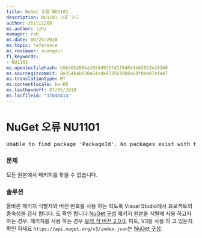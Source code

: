 ```yaml
---
title: NuGet 오류 NU1101
description: NU1101 오류 코드
author: zhili1208
ms.author: lzhi
manager: rob
ms.date: 06/25/2018
ms.topic: reference
ms.reviewer: anangaur
f1_keywords:
- NU1101
ms.openlocfilehash: b5b30b280ba1858d932fd1f8d034b65823e20368
ms.sourcegitcommit: 8e3546ab630a24cde8725610b6a68f8eb87afa47
ms.translationtype: MT
ms.contentlocale: ko-KR
ms.lasthandoff: 07/05/2018
ms.locfileid: "37844414"
---
```

# <a name="nuget-error-nu1101"></a>NuGet 오류 NU1101

<pre>Unable to find package 'PackageId'. No packages exist with this id in source(s): 'sourceA', 'sourceB', 'sourceC'</pre>

### <a name="issue"></a>문제
모든 원본에서 패키지를 찾을 수 없습니다.

### <a name="solution"></a>솔루션
올바른 패키지 식별자와 버전 번호를 사용 하는 되도록 Visual Studio에서 프로젝트의 종속성을 검사 합니다. 도 확인 합니다 [NuGet 구성](../../consume-packages/Configuring-NuGet-Behavior.md) 패키지 원본을 식별에 사용 하고자 하는 경우. 패키지를 사용 하는 경우 [유의 적 버전 2.0.0](../../reference/package-versioning.md#semantic-versioning-200), 피드, V3을 사용 하 고 있는지 확인 하세요 `https://api.nuget.org/v3/index.json`는 [NuGet 구성](../../consume-packages/Configuring-NuGet-Behavior.md).